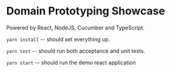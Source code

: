 # Domain Prototyping Showcase
Powered by React, NodeJS, Cucumber and TypeScript.

`yarn install` -- should set everything up.

`yarn test` -- should run both acceptance and unit tests.

`yarn start` -- should run the demo react application

